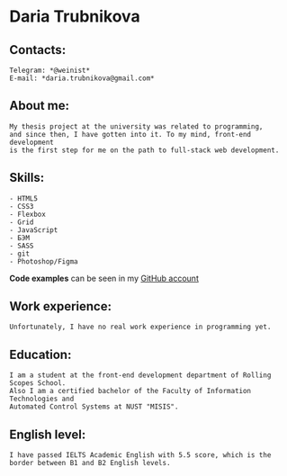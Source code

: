 # Daria Trubnikova

## Contacts:

    Telegram: *@weinist*
	E-mail: *daria.trubnikova@gmail.com*

## About me:

    My thesis project at the university was related to programming, 
    and since then, I have gotten into it. To my mind, front-end development 
    is the first step for me on the path to full-stack web development.

## Skills:

    - HTML5
    - CSS3
    - Flexbox
    - Grid
    - JavaScript
    - БЭМ
    - SASS
    - git
    - Photoshop/Figma

**Code examples** can be seen in my [GitHub account](https://github.com/weinist)

## Work experience:
    
    Unfortunately, I have no real work experience in programming yet.

## Education:
 	
    I am a student at the front-end development department of Rolling Scopes School.
    Also I am a certified bachelor of the Faculty of Information Technologies and 
    Automated Control Systems at NUST "MISIS".

## English level:

    I have passed IELTS Academic English with 5.5 score, which is the border between B1 and B2 English levels. 